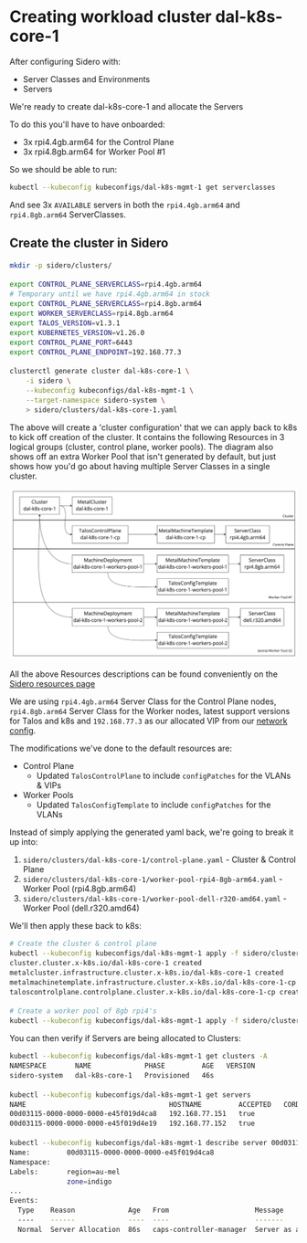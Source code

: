 # Creating workload cluster dal-k8s-core-1

After configuring Sidero with:
* Server Classes and Environments
* Servers

We're ready to create dal-k8s-core-1 and allocate the Servers

To do this you'll have to have onboarded:
* 3x rpi4.4gb.arm64 for the Control Plane
* 3x rpi4.8gb.arm64 for Worker Pool #1

So we should be able to run:
```bash
kubectl --kubeconfig kubeconfigs/dal-k8s-mgmt-1 get serverclasses
```

And see 3x `AVAILABLE` servers in both the `rpi4.4gb.arm64` and `rpi4.8gb.arm64` ServerClasses.

## Create the cluster in Sidero

```bash
mkdir -p sidero/clusters/

export CONTROL_PLANE_SERVERCLASS=rpi4.4gb.arm64
# Temporary until we have rpi4.4gb.arm64 in stock
export CONTROL_PLANE_SERVERCLASS=rpi4.8gb.arm64
export WORKER_SERVERCLASS=rpi4.8gb.arm64
export TALOS_VERSION=v1.3.1
export KUBERNETES_VERSION=v1.26.0
export CONTROL_PLANE_PORT=6443
export CONTROL_PLANE_ENDPOINT=192.168.77.3

clusterctl generate cluster dal-k8s-core-1 \
    -i sidero \
    --kubeconfig kubeconfigs/dal-k8s-mgmt-1 \
    --target-namespace sidero-system \
    > sidero/clusters/dal-k8s-core-1.yaml
```

The above will create a 'cluster configuration' that we can apply back to k8s to kick off creation of the cluster. It contains the following Resources in 3 logical groups (cluster, control plane, worker pools). The diagram also shows off an extra Worker Pool that isn't generated by default, but just shows how you'd go about having multiple Server Classes in a single cluster.

![cluster api hierarchy](imgs/core-cluster-api-resources.jpg?raw=true "Cluster API Hierarchy")

All the above Resources descriptions can be found conveniently on the [Sidero resources page](https://www.sidero.dev/latest/overview/resources/)

We are using `rpi4.4gb.arm64` Server Class for the Control Plane nodes, `rpi4.8gb.arm64` Server Class for the Worker nodes, latest support versions for Talos and k8s and `192.168.77.3` as our allocated VIP from our [network config](https://github.com/dalmura/network/blob/main/sites/indigo/networks.yml#L53).

The modifications we've done to the default resources are:
* Control Plane
  * Updated `TalosControlPlane` to include `configPatches` for the VLANs & VIPs
* Worker Pools
  * Updated `TalosConfigTemplate` to include `configPatches` for the VLANs

Instead of simply applying the generated yaml back, we're going to break it up into:
1. `sidero/clusters/dal-k8s-core-1/control-plane.yaml` - Cluster & Control Plane
2. `sidero/clusters/dal-k8s-core-1/worker-pool-rpi4-8gb-arm64.yaml` - Worker Pool (rpi4.8gb.arm64)
3. `sidero/clusters/dal-k8s-core-1/worker-pool-dell-r320-amd64.yaml` - Worker Pool (dell.r320.amd64)

We'll then apply these back to k8s:
```bash
# Create the cluster & control plane
kubectl --kubeconfig kubeconfigs/dal-k8s-mgmt-1 apply -f sidero/clusters/dal-k8s-core-1/control-plane.yaml
cluster.cluster.x-k8s.io/dal-k8s-core-1 created
metalcluster.infrastructure.cluster.x-k8s.io/dal-k8s-core-1 created
metalmachinetemplate.infrastructure.cluster.x-k8s.io/dal-k8s-core-1-cp created
taloscontrolplane.controlplane.cluster.x-k8s.io/dal-k8s-core-1-cp created

# Create a worker pool of 8gb rpi4's
kubectl --kubeconfig kubeconfigs/dal-k8s-mgmt-1 apply -f sidero/clusters/dal-k8s-core-1/worker-pool-rpi4-8gb-arm64.yaml
```

You can then verify if Servers are being allocated to Clusters:
```bash
kubectl --kubeconfig kubeconfigs/dal-k8s-mgmt-1 get clusters -A
NAMESPACE       NAME             PHASE         AGE   VERSION
sidero-system   dal-k8s-core-1   Provisioned   46s

kubectl --kubeconfig kubeconfigs/dal-k8s-mgmt-1 get servers
NAME                                   HOSTNAME         ACCEPTED   CORDONED   ALLOCATED   CLEAN   POWER   AGE
00d03115-0000-0000-0000-e45f019d4ca8   192.168.77.151   true                  true        false   on      3d23h
00d03115-0000-0000-0000-e45f019d4e19   192.168.77.152   true                              true    on      3d22h

kubectl --kubeconfig kubeconfigs/dal-k8s-mgmt-1 describe server 00d03115-0000-0000-0000-e45f019d4ca8
Name:         00d03115-0000-0000-0000-e45f019d4ca8
Namespace:
Labels:       region=au-mel
              zone=indigo
...
Events:
  Type    Reason             Age   From                     Message
  ----    ------             ----  ----                     -------
  Normal  Server Allocation  86s   caps-controller-manager  Server as allocated via serverclass "rpi4.8gb.arm64" for metal machine "dal-k8s-core-1-cp-tnp8c".
```
